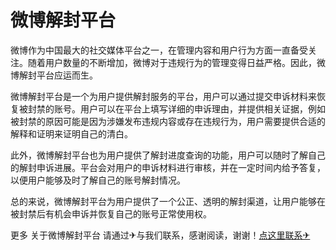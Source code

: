 # 微博解封平台

微博作为中国最大的社交媒体平台之一，在管理内容和用户行为方面一直备受关注。随着用户数量的不断增加，微博对于违规行为的管理变得日益严格。因此，微博解封平台应运而生。

微博解封平台是一个为用户提供解封服务的平台，用户可以通过提交申诉材料来恢复被封禁的账号。用户可以在平台上填写详细的申诉理由，并提供相关证据，例如被封禁的原因可能是因为涉嫌发布违规内容或存在违规行为，用户需要提供合适的解释和证明来证明自己的清白。

此外，微博解封平台也为用户提供了解封进度查询的功能，用户可以随时了解自己的解封申诉进展。平台会对用户的申诉材料进行审核，并在一定时间内给予答复，以便用户能够及时了解自己的账号解封情况。

总的来说，微博解封平台为用户提供了一个公正、透明的解封渠道，让用户能够在被封禁后有机会申诉并恢复自己的账号正常使用权。

更多 关于微博解封平台 请通过✈与我们联系，感谢阅读，谢谢！[点这里联系✈](https://www.k02.cc)